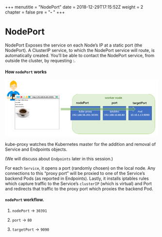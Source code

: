 +++
menutitle = "NodePort"
date = 2018-12-29T17:15:52Z
weight = 2
chapter = false
pre = "<b>- </b>"
+++

# NodePort

NodePort Exposes the service on each Node’s IP at a static port (the NodePort). A ClusterIP service, to which the NodePort service will route, is automatically created. You’ll be able to contact the NodePort service, from outside the cluster, by requesting <NodeIP>:<NodePort>.

#### How `nodePort` works

![NodePort](pod-service-nodeport.png?classes=shadow)

kube-proxy watches the Kubernetes master for the addition and removal of Service and Endpoints objects.

(We will discuss about `Endpoints` later in this session.)

For each `Service`,  it opens a port (randomly chosen) on the local node. Any connections to this “proxy port” will be proxied to one of the Service’s backend Pods (as reported in Endpoints). Lastly, it installs iptables rules which capture traffic to the Service’s `clusterIP` (which is virtual) and Port and redirects that traffic to the proxy port which proxies the backend Pod.

#### `nodePort` workflow.

1. `nodePort` -> `30391`

2. `port` -> `80`

3. `targetPort` -> `9090`
